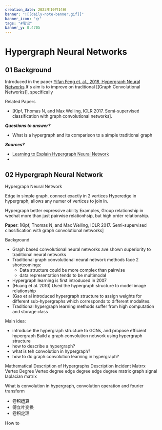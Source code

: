 ```yaml
---
creation_date: 2023年10月14日
banner: "![[daily-note-banner.gif]]"
banner_icon: "🌞"
tags: "#笔记"
banner_y: 0.4705
---
```


# Hypergraph Neural Networks

## 01 Background
Introduced in the paper [Yifan Feng et. al., 2018, Hypergraph Neural Networks](https://arxiv.org/abs/1809.09401).It's aim is to improve on traditional [[Graph Convolutional Networks]], specifically

>

Related Papers
- [Kipf, Thomas N, and Max Welling, ICLR 2017. Semi-supervised classification with graph convolutional networks]. 

***Questions to answer?***
- What is a hypergraph and its comparison to a simple traditional graph

***Sources?***
- [Learning to Explain Hypergraph Neural Network](https://openreview.net/pdf?id=B6YeDatcFw)
- 

## 02 Hypergraph Neural Network
Hypergraph Neural Network

Edge in simple graph, connect exactly in 2 vertices
Hyperedge in hypergraph, allows any numer of vertices to join in.

Hypergraph better expressive ability 
Examples, Group relationship in wechat
more than just pairwise relationhsip, but high order relationship.

**Paper**: [Kipf, Thomas N, and Max Welling, ICLR 2017. Semi-supervised classification with graph convolutional networks]


Background
- Graph based convolutional neural networks ave shown superiority to traditional neural networks
- Traditional graph convolutional neural network methods face 2 shortcomings:
	- Data structure could be more complex than pairwise
	- data representation tends to be multimodal
- Hypergraph learning is first introduced in 2007
- (Huang et al. 2010) Used the hypergraph structure to model image relationship
- (Gao et al introduced hypergraph structure to assign weights for different sub-hypergraphs which corresponds to different modalites.
- Traditional hypergraph learning methods suffer from high computation and storage class

Main idea:
- introduce the hypergraph structure to GCNs, and propose efficient hypergraph
Build a graph convolution network using hypergraph structure
- how to describe a hypergraph?
- what is teh convolution in hypergraph?
- how to do graph convolution learning in hypergraph?

Mathematical Description of Hypergraphs
	Description
	Incident Matrrx
	Vertex Degree
	Vertex degree 
	edge degree
	edge degree matrix
	graph signal
	laplacian matrix

What is convolution in hypergraph, convolution operation and fourier transform
- 卷积运算
- 傅立叶变换
- 卷积定理

How to 
